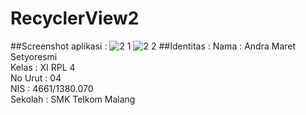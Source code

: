 # RecyclerView2
##Screenshot aplikasi :
![2 1](https://cloud.githubusercontent.com/assets/22126069/20031980/8d6e5f9c-a3b3-11e6-9776-fce6557c0ad6.PNG)
![2 2](https://cloud.githubusercontent.com/assets/22126069/20031981/8dae6a38-a3b3-11e6-9fd3-ff040f428b47.PNG)
##Identitas :
Nama : Andra Maret Setyoresmi 
<br>Kelas : XI RPL 4 
<br>No Urut : 04 
<br>NIS : 4661/1380.070 
<br>Sekolah : SMK Telkom Malang
